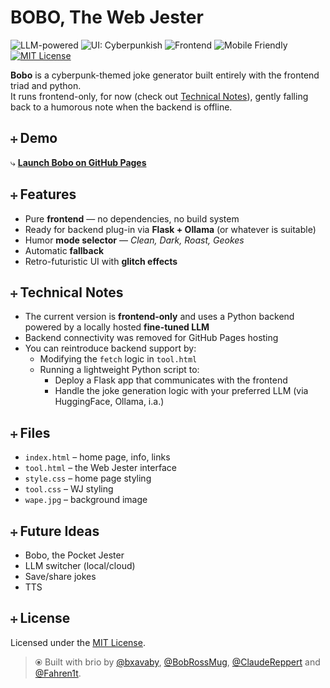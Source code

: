 # BOBO, The Web Jester

![LLM-powered](https://img.shields.io/badge/LLM-powered-orange?style=flat-square)
![UI: Cyberpunkish](https://img.shields.io/badge/UI-Cyberpunkish%20-ff00ff?style=flat-square)
![Frontend](https://img.shields.io/badge/Frontend-HTML%2FCSS%2FJS-blue?style=flat-square)
![Mobile Friendly](https://img.shields.io/badge/Mobile-Friendly-green?style=flat-square)
[![MIT License](https://img.shields.io/badge/License-MIT-purple?style=flat-square)](LICENSE)

**Bobo** is a cyberpunk-themed joke generator built entirely with the frontend triad and python.  
It runs frontend-only, for now (check out [Technical Notes](#+-technical-notes)), gently falling back to a humorous note when the backend is offline.

## ⧾ Demo

⤷ [**Launch Bobo on GitHub Pages**](https://bxavaby.github.io/bobo-wj/)

## ⧾ Features

- Pure **frontend** — no dependencies, no build system
- Ready for backend plug-in via **Flask + Ollama** (or whatever is suitable)
- Humor **mode selector** — *Clean, Dark, Roast, Geokes*
- Automatic **fallback**
- Retro-futuristic UI with **glitch effects**

## ⧾ Technical Notes

- The current version is **frontend-only** and uses a Python backend powered by a locally hosted **fine-tuned LLM**
- Backend connectivity was removed for GitHub Pages hosting
- You can reintroduce backend support by:
  - Modifying the `fetch` logic in `tool.html`
  - Running a lightweight Python script to:
    - Deploy a Flask app that communicates with the frontend
    - Handle the joke generation logic with your preferred LLM (via HuggingFace, Ollama, i.a.)

## ⧾ Files

- `index.html` – home page, info, links
- `tool.html` – the Web Jester interface
- `style.css` – home page styling
- `tool.css` – WJ styling
- `wape.jpg` – background image

## ⧾ Future Ideas

- Bobo, the Pocket Jester
- LLM switcher (local/cloud)
- Save/share jokes
- TTS


## ⧾ License

Licensed under the [MIT License](LICENSE).

> ⦿ Built with brio by [@bxavaby](https://github.com/bxavaby), [@BobRossMug](https://github.com/BobRossMug), [@ClaudeReppert](https://github.com/ClaudeReppert) and [@Fahren1t](https://github.com/Fahren1t).
